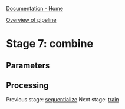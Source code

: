 [Documentation - Home](https://github.com/SINTEF-9012/Erdre/blob/master/docs/index.md)

[Overview of pipeline](https://github.com/SINTEF-9012/Erdre/blob/master/docs/tutorials/03_pipeline.md)

# Stage 7: combine



## Parameters

## Processing


Previous stage: [sequentialize](https://github.com/SINTEF-9012/Erdre/blob/master/docs/tutorials/stages/06_sequentialize.md)
Next stage: [train](https://github.com/SINTEF-9012/Erdre/blob/master/docs/tutorials/stages/08_train.md)




